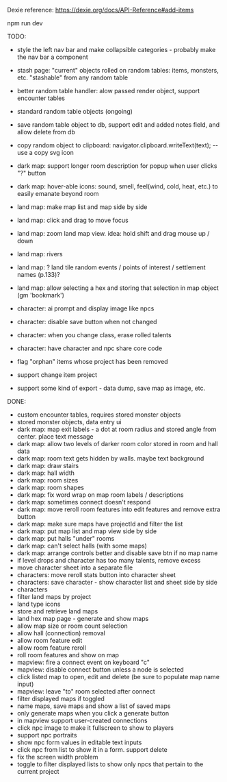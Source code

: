 
Dexie reference:
https://dexie.org/docs/API-Reference#add-items


npm run dev


TODO:
- style the left nav bar and make collapsible categories - probably make the nav bar a component

- stash page: "current" objects rolled on random tables: items, monsters, etc. "stashable" from any random table

- better random table handler: alow passed render object, support encounter tables

- standard random table objects (ongoing)
- save random table object to db, support edit and added notes field, and allow delete from db
- copy random object to clipboard: navigator.clipboard.writeText(text); -- use a copy svg icon

- dark map: support longer room description for popup when user clicks "?" button
- dark map: hover-able icons: sound, smell, feel(wind, cold, heat, etc.) to easily emanate beyond room

- land map: make map list and map side by side
- land map: click and drag to move focus
- land map: zoom land map view. idea: hold shift and drag mouse up / down
- land map: rivers
- land map: ? land tile random events / points of interest / settlement names (p.133)?
- land map: allow selecting a hex and storing that selection in map object (gm 'bookmark')

- character: ai prompt and display image like npcs
- character: disable save button when not changed
- character: when you change class, erase rolled talents
- character: have character and npc share core code

- flag "orphan" items whose project has been removed
- support change item project
- support some kind of export - data dump, save map as image, etc.

DONE:
- custom encounter tables, requires stored monster objects
- stored monster objects, data entry ui
- dark map: map exit labels - a dot at room radius and stored angle from center. place text message
- dark map: allow two levels of darker room color stored in room and hall data
- dark map: room text gets hidden by walls. maybe text background
- dark map: draw stairs
- dark map: hall width
- dark map: room sizes
- dark map: room shapes
- dark map: fix word wrap on map room labels / descriptions
- dark map: sometimes connect doesn't respond
- dark map: move reroll room features into edit features and remove extra button
- dark map: make sure maps have projectId and filter the list
- dark map: put map list and map view side by side
- dark map: put halls "under" rooms
- dark map: can't select halls (with some maps)
- dark map: arrange controls better and disable save btn if no map name
- if level drops and character has too many talents, remove excess
- move character sheet into a separate file
- characters: move reroll stats button into character sheet
- characters: save character - show character list and sheet side by side
- characters
- filter land maps by project
- land type icons
- store and retrieve land maps
- land hex map page - generate and show maps
- allow map size or room count selection
- allow hall (connection) removal
- allow room feature edit
- allow room feature reroll
- roll room features and show on map
- mapview: fire a connect event on keyboard "c"
- mapview: disable connect button unless a node is selected
- click listed map to open, edit and delete (be sure to populate map name input)
- mapview: leave "to" room selected after connect
- filter displayed maps if toggled
- name maps, save maps and show a list of saved maps
- only generate maps when you click a generate button
- in mapview support user-created connections
- click npc image to make it fullscreen to show to players
- support npc portraits
- show npc form values in editable text inputs
- click npc from list to show it in a form. support delete
- fix the screen width problem
- toggle to filter displayed lists to show only npcs that pertain to the current project
